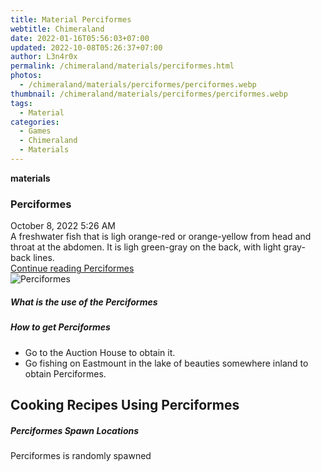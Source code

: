 ```yaml
---
title: Material Perciformes
webtitle: Chimeraland
date: 2022-01-16T05:56:03+07:00
updated: 2022-10-08T05:26:37+07:00
author: L3n4r0x
permalink: /chimeraland/materials/perciformes.html
photos:
  - /chimeraland/materials/perciformes/perciformes.webp
thumbnail: /chimeraland/materials/perciformes/perciformes.webp
tags:
  - Material
categories:
  - Games
  - Chimeraland
  - Materials
---
```


<section id="bootstrap-wrapper">
  <link
    rel="stylesheet"
    href="https://cdn.statically.io/gh/dimaslanjaka/Web-Manajemen/40ac3225/css/bootstrap-4.5-wrapper.css"
  />
  <div
    class="row g-0 border rounded overflow-hidden flex-md-row mb-4 shadow-sm position-relative"
  >
    <div class="col p-4 d-flex flex-column position-static">
      <strong class="d-inline-block mb-2 text-success">materials</strong>
      <h3 class="mb-0">Perciformes</h3>
      <div class="mb-1 text-muted">October 8, 2022 5:26 AM</div>
      <div class="mb-2 border p-1">
        A freshwater fish that is ligh orange-red or orange-yellow from head and
        throat at the abdomen. It is ligh green-gray on the back, with light
        gray-back lines.
      </div>
      <a
        href="/chimeraland/materials/perciformes.html"
        class="stretched-link d-none"
        >Continue reading Perciformes</a
      >
    </div>
    <div class="col-auto d-none d-lg-block">
      <img
        src="/chimeraland/materials/perciformes/perciformes.webp"
        alt="Perciformes"
      />
    </div>
  </div>
  <div class="row">
    <div class="col-lg-6 col-12 mb-2">
      <div class="card">
        <div class="card-body">
          <h5 class="card-title">What is the use of the Perciformes</h5>
          <div class="card-text"><ul></ul></div>
        </div>
      </div>
    </div>
    <div class="col-lg-6 col-12 mb-2">
      <div class="card">
        <div class="card-body">
          <h5 class="card-title">How to get Perciformes</h5>
          <div class="card-text">
            <ul>
              <li>Go to the Auction House to obtain it.</li>
              <li>
                Go fishing on Eastmount in the lake of beauties somewhere inland
                to obtain Perciformes.
              </li>
            </ul>
          </div>
        </div>
      </div>
    </div>
    <div class="col-lg-6 col-12 mb-2">
      <h2 id="cookable">Cooking Recipes Using Perciformes</h2>
    </div>
    <div class="col-12 mb-2">
      <h5>Perciformes Spawn Locations</h5>
      <p>Perciformes is randomly spawned</p>
    </div>
  </div>
</section>